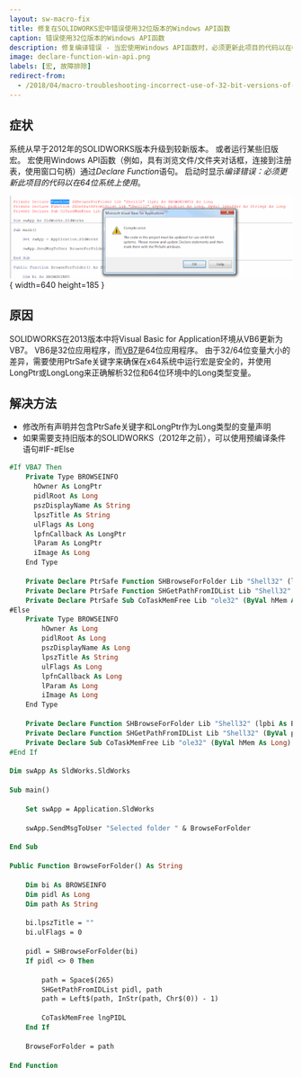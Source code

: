 ```yaml
---
layout: sw-macro-fix
title: 修复在SOLIDWORKS宏中错误使用32位版本的Windows API函数
caption: 错误使用32位版本的Windows API函数
description: 修复编译错误 - 当宏使用Windows API函数时，必须更新此项目的代码以在64位系统上使用
image: declare-function-win-api.png
labels: [宏, 故障排除]
redirect-from:
  - /2018/04/macro-troubleshooting-incorrect-use-of-32-bit-versions-of-win-api.html
---
```

## 症状

系统从早于2012年的SOLIDWORKS版本升级到较新版本。
或者运行某些旧版宏。
宏使用Windows API函数（例如，具有浏览文件/文件夹对话框，连接到注册表，使用窗口句柄）通过*Declare Function*语句。
启动时显示*编译错误：必须更新此项目的代码以在64位系统上使用*。

![Windows API Declare函数不兼容错误](declare-function-win-api.png){ width=640 height=185 }

## 原因

SOLIDWORKS在2013版本中将Visual Basic for Application环境从VB6更新为VB7。
VB6是32位应用程序，而[VB7](https://msdn.microsoft.com/en-us/vba/language-reference-vba/articles/64-bit-visual-basic-for-applications-overview)是64位应用程序。
由于32/64位变量大小的差异，需要使用PtrSafe关键字来确保在x64系统中运行宏是安全的，并使用LongPtr或LongLong来正确解析32位和64位环境中的Long类型变量。

## 解决方法

* 修改所有声明并包含PtrSafe关键字和LongPtr作为Long类型的变量声明
* 如果需要支持旧版本的SOLIDWORKS（2012年之前），可以使用预编译条件语句#IF-#Else

~~~ vb
#If VBA7 Then
    Private Type BROWSEINFO
      hOwner As LongPtr
      pidlRoot As Long
      pszDisplayName As String
      lpszTitle As String
      ulFlags As Long
      lpfnCallback As LongPtr
      lParam As LongPtr
      iImage As Long
    End Type

    Private Declare PtrSafe Function SHBrowseForFolder Lib "Shell32" (lpbi As BROWSEINFO) As Long
    Private Declare PtrSafe Function SHGetPathFromIDList Lib "Shell32" (ByVal pidList As LongPtr, ByVal lpBuffer As String) As Long
    Private Declare PtrSafe Sub CoTaskMemFree Lib "ole32" (ByVal hMem As LongPtr)
#Else
    Private Type BROWSEINFO
        hOwner As Long
        pidlRoot As Long
        pszDisplayName As Long
        lpszTitle As String
        ulFlags As Long
        lpfnCallback As Long
        lParam As Long
        iImage As Long
    End Type
    
    Private Declare Function SHBrowseForFolder Lib "Shell32" (lpbi As BROWSEINFO) As Long
    Private Declare Function SHGetPathFromIDList Lib "Shell32" (ByVal pidList As Long, ByVal lpBuffer As String) As Long
    Private Declare Sub CoTaskMemFree Lib "ole32" (ByVal hMem As Long)
#End If

Dim swApp As SldWorks.SldWorks

Sub main()

    Set swApp = Application.SldWorks
        
    swApp.SendMsgToUser "Selected folder " & BrowseForFolder
    
End Sub

Public Function BrowseForFolder() As String
  
    Dim bi As BROWSEINFO
    Dim pidl As Long
    Dim path As String
  
    bi.lpszTitle = ""
    bi.ulFlags = 0
    
    pidl = SHBrowseForFolder(bi)
    If pidl <> 0 Then
    
        path = Space$(265)
        SHGetPathFromIDList pidl, path
        path = Left$(path, InStr(path, Chr$(0)) - 1)
    
        CoTaskMemFree lngPIDL
    End If
    
    BrowseForFolder = path
    
End Function

~~~